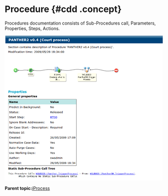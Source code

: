 # Procedure {#cdd .concept}

Procedures documentation consists of Sub-Procedures call, Parameters, Properties, Steps, Actions.

![Procedures](img/Procedure.png "Procedures")

**Parent topic:**[iProcess](../../../core/documentation_modules/ip/ip.md)

